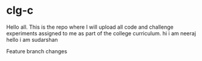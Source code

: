# clg-c

Hello all. This is the repo where I will upload all code and challenge experiments assigned to me as part of the college curriculum.
hi i am neeraj
hello i am sudarshan

Feature branch changes